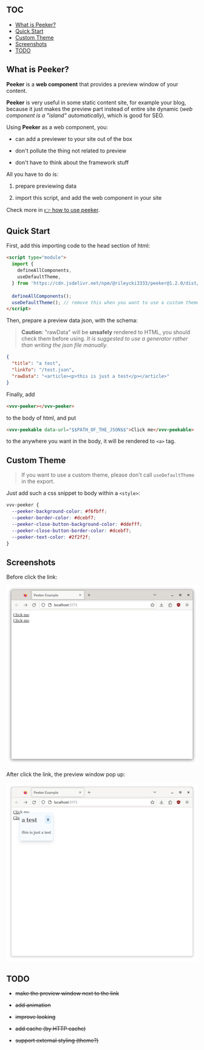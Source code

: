 ## TOC

- [What is Peeker?](#what-is-peeker)
- [Quick Start](#quick-start)
- [Custom Theme](#custom-theme)
- [Screenshots](#screenshots)
- [TODO](#todo)

## What is Peeker?

**Peeker** is a **web component** that provides a preview window of your content.

**Peeker** is very useful in some static content site, for example your blog, because it just makes the preview part instead of entire site dynamic (_web component is a "island" automatically_), which is good for SEO.

Using **Peeker** as a web component, you:

- can add a previewer to your site out of the box

- don't pollute the thing not related to preview

- don't have to think about the framework stuff

All you have to do is:

1. prepare previewing data

2. import this script, and add the web component in your site

Check more in [👉 how to use peeker](#how-to-use-peeker).

## Quick Start

First, add this importing code to the head section of html:

```html
<script type="module">
  import {
    defineAllComponents,
    useDefaultTheme,
  } from 'https://cdn.jsdelivr.net/npm/@rileycki3333/peeker@1.2.0/dist/index.min.js';

  defineAllComponents();
  useDefaultTheme(); // remove this when you want to use a custom theme
</script>
```

Then, prepare a preview data json, with the schema:

> **Caution**: "rawData" will be **unsafely** rendered to HTML, you should check them before using. _It is suggested to use a generator rather than writing the json file manually._

```json
{
  "title": "a test",
  "linkTo": "/test.json",
  "rawData": "<article><p>this is just a test</p></article>"
}
```

Finally, add

```html
<vvv-peeker></vvv-peeker>
```

to the body of html, and put

```html
<vvv-peekable data-url="$$PATH_OF_THE_JSON$$">Click me</vvv-peekable>
```

to the anywhere you want in the body, it will be rendered to `<a>` tag.

## Custom Theme

> If you want to use a custom theme, please don't call `useDefaultTheme` in the export.

Just add such a css snippet to body within a `<style>`:

```css
vvv-peeker {
  --peeker-background-color: #f6fbff;
  --peeker-border-color: #dcebf7;
  --peeker-close-button-background-color: #ddefff;
  --peeker-close-button-border-color: #dcebf7;
  --peeker-text-color: #2f2f2f;
}
```

## Screenshots

Before click the link:

![](./screenshots/0.png)

After click the link, the preview window pop up:

![](./screenshots/1.png)

## TODO

- ~~make the preview window next to the link~~

- ~~add animation~~

- ~~improve looking~~

- ~~add cache (by HTTP cache)~~

- ~~support external styling (theme?)~~
